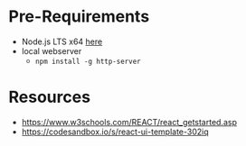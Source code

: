 # Pre-Requirements

  * Node.js LTS x64 [here](https://nodejs.org/en/download)
  * local webserver
    * `npm install -g http-server`

# Resources

* https://www.w3schools.com/REACT/react_getstarted.asp
* https://codesandbox.io/s/react-ui-template-302iq